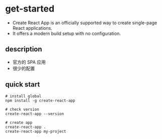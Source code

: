 # get-started

- Create React App is an officially supported way to create single-page React applications.
- It offers a modern build setup with no configuration.

## description
- 官方的 SPA 应用
- 很少的配置

## quick start
```shell
# install global
npm install -g create-react-app

# check version
create-react-app --version

# create app
create-react-app .
create-react-app my-project
```
